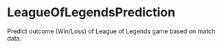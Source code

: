 # LeagueOfLegendsPrediction
Predict outcome (Win/Loss) of League of Legends game based on match data.
